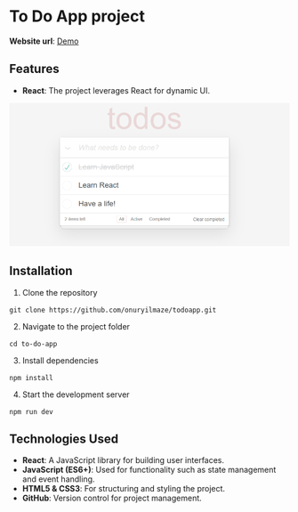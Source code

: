 # To Do App project

**Website url**: [Demo](https://nejitodoapp.netlify.app/)

## Features
- **React**: The project leverages React for dynamic UI.

![SS1](./src/assets/ss.png)


## Installation
1. Clone the repository
```
git clone https://github.com/onuryilmaze/todoapp.git
```
2. Navigate to the project folder
```
cd to-do-app
```
3. Install dependencies
```
npm install
```
4. Start the development server
```
npm run dev
```

## Technologies Used

- **React**: A JavaScript library for building user interfaces.
- **JavaScript (ES6+)**: Used for functionality such as state management and event handling.
- **HTML5 & CSS3**: For structuring and styling the project.
- **GitHub**: Version control for project management.